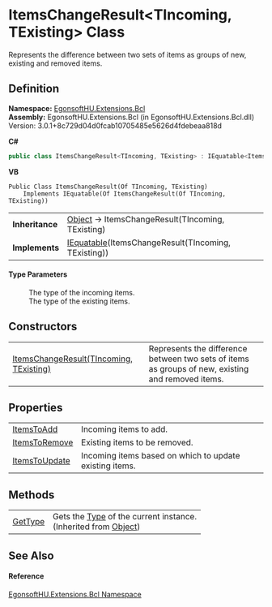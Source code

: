 # ItemsChangeResult&lt;TIncoming, TExisting&gt; Class


Represents the difference between two sets of items as groups of new, existing and removed items.



## Definition
**Namespace:** <a href="N_EgonsoftHU_Extensions_Bcl.md">EgonsoftHU.Extensions.Bcl</a>  
**Assembly:** EgonsoftHU.Extensions.Bcl (in EgonsoftHU.Extensions.Bcl.dll) Version: 3.0.1+8c729d04d0fcab10705485e5626d4fdebeaa818d

**C#**
``` C#
public class ItemsChangeResult<TIncoming, TExisting> : IEquatable<ItemsChangeResult<TIncoming, TExisting>>

```
**VB**
``` VB
Public Class ItemsChangeResult(Of TIncoming, TExisting)
	Implements IEquatable(Of ItemsChangeResult(Of TIncoming, TExisting))
```

<table><tr><td><strong>Inheritance</strong></td><td><a href="https://learn.microsoft.com/dotnet/api/system.object" target="_blank" rel="noopener noreferrer">Object</a>  →  ItemsChangeResult(TIncoming, TExisting)</td></tr>
<tr><td><strong>Implements</strong></td><td><a href="https://learn.microsoft.com/dotnet/api/system.iequatable-1" target="_blank" rel="noopener noreferrer">IEquatable</a>(ItemsChangeResult(TIncoming, TExisting))</td></tr>
</table>



#### Type Parameters
<dl><dt /><dd>The type of the incoming items.</dd><dt /><dd>The type of the existing items.</dd></dl>

## Constructors
<table>
<tr>
<td><a href="M_EgonsoftHU_Extensions_Bcl_ItemsChangeResult_2__ctor.md">ItemsChangeResult(TIncoming, TExisting)</a></td>
<td>Represents the difference between two sets of items as groups of new, existing and removed items.</td></tr>
</table>

## Properties
<table>
<tr>
<td><a href="P_EgonsoftHU_Extensions_Bcl_ItemsChangeResult_2_ItemsToAdd.md">ItemsToAdd</a></td>
<td>Incoming items to add.</td></tr>
<tr>
<td><a href="P_EgonsoftHU_Extensions_Bcl_ItemsChangeResult_2_ItemsToRemove.md">ItemsToRemove</a></td>
<td>Existing items to be removed.</td></tr>
<tr>
<td><a href="P_EgonsoftHU_Extensions_Bcl_ItemsChangeResult_2_ItemsToUpdate.md">ItemsToUpdate</a></td>
<td>Incoming items based on which to update existing items.</td></tr>
</table>

## Methods
<table>
<tr>
<td><a href="https://learn.microsoft.com/dotnet/api/system.object.gettype" target="_blank" rel="noopener noreferrer">GetType</a></td>
<td>Gets the <a href="https://learn.microsoft.com/dotnet/api/system.type" target="_blank" rel="noopener noreferrer">Type</a> of the current instance.<br />(Inherited from <a href="https://learn.microsoft.com/dotnet/api/system.object" target="_blank" rel="noopener noreferrer">Object</a>)</td></tr>
</table>

## See Also


#### Reference
<a href="N_EgonsoftHU_Extensions_Bcl.md">EgonsoftHU.Extensions.Bcl Namespace</a>  
